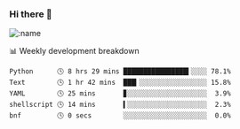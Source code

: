 ### Hi there 👋

<!--
**lv2020/lv2020** is a ✨ _special_ ✨ repository because its `README.md` (this file) appears on your GitHub profile.

Here are some ideas to get you started:

- 🔭 I’m currently working on ...
- 🌱 I’m currently learning ...
- 👯 I’m looking to collaborate on ...
- 🤔 I’m looking for help with ...
- 💬 Ask me about ...
- 📫 How to reach me: ...
- 😄 Pronouns: ...
- ⚡ Fun fact: ...
-->
![:name](https://count.getloli.com/get/@:lv2020)
 <!-- waka-box start -->
📊 Weekly development breakdown
```text
Python      🕓 8 hrs 29 mins ████████████████▍░░░░ 78.1%
Text        🕓 1 hr 42 mins  ███▎░░░░░░░░░░░░░░░░░ 15.8%
YAML        🕓 25 mins       ▊░░░░░░░░░░░░░░░░░░░░  3.9%
shellscript 🕓 14 mins       ▍░░░░░░░░░░░░░░░░░░░░  2.3%
bnf         🕓 0 secs        ░░░░░░░░░░░░░░░░░░░░░  0.0%
```
<!-- Powered by https://github.com/YouEclipse/waka-box-go . -->
<!-- waka-box end -->
